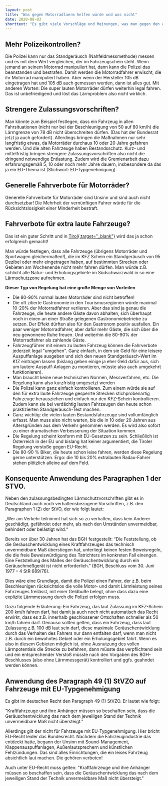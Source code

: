 ```yaml
---
layout: post
title: "Was gegen Motorradlaerm helfen würde und was nicht"
date: 2020-08-03
shorttext: "Es gibt viele Vorschläge und Meinungen, was man gegen den ausuferenden Motorrad- und Fahrzeuglärm tun könnte. Nicht alle sind effektiv. So geht z.B. der Ruf nach mehr Polizei-Kontrollen in Leere, schlicht weil die gesetzlichen Grundlagen desaströs sind. Im nachfolgenden Beitrag erfolgt eine Bewertung möglicher Maßnahmen."
---
```


## Mehr Polizeikontrollen?

Die Polizei kann nur das Standgeräusch (Nahfeldmessmethode) messen und es mit dem Wert vergleichen, der im Fahrzeugschein steht. Wenn jemand an seinem Motorrad manipuliert hat, dann kann die Polizei das beanstanden und bestrafen. Damit werden die Motorradfahrer erwischt, die ihr Motorrad manipuliert haben. Aber wenn der Hersteller 105 dB eingetragen hat und 105 dB auch gemessen werden, dann ist alles gut. Mit anderen Worten: Die super lauten Motorräder dürfen weiterhin legal fahren. Das ist unbefriedigend und löst das Lärmproblem also nicht wirklich.

## Strengere Zulassungsvorschriften?

Man könnte zum Beispiel festlegen, dass ein Fahrzeug in allen Fahrsituationen (nicht nur bei der Beschleunigung von 50 auf 80 km/h) die Lärmgrenze von 78 dB nicht überschreiten dürfen. (Das hat der Bundesrat jetzt ja auch gefordert). Allerdings bringen die Maßnahmen nur sehr langfristig etwas, da Motorräder durchaus 10 oder 20 Jahre gefahren werden. Und die alten Fahrzeuge haben Bestandsschutz. Kurz- und mittelfristig bringen strengere Zulassungsvorschriften also nicht die dringend notwendige Entlastung. Zudem wird die Gremienarbeit dazu erfahrungsgemäß 5, 10 oder noch mehr Jahre dauern, insbesondere da das ja ein EU-Thema ist (Stichwort: EU-Typgenehmigung).

## Generelle Fahrverbote für Motorräder?

Generelle Fahrverbote für Motorräder sind Unsinn und sind auch nicht durchsetzbar! Die Mehrheit der vernünftigen Fahrer würde für die Rücksichtslosigkeit einer Minderheit bestraft.

## Fahrverbote für extra laute Fahrzeuge?

Das ist ein guter Schritt und in <span style="text-decoration: underline;">[Tirol](https://www.motorradonline.de/ratgeber/fahrverbote-oesterreich-offiziell-bestaetigt-laute-bikes-tirol-95-db-2020){:target="_blank"}</span> wird das ja schon erfolgreich gemacht!

Man würde festlegen, dass alle Fahrzeuge (übrigens Motorräder und Sportwagen gleichermaßen!), die im KFZ Schein ein Standgeräusch von 95 Dezibel oder mehr eingetragen haben, auf bestimmten Strecken oder Gebieten am Wochenende nicht mehr fahren dürfen. Man würde z.B. schlicht alle Natur- und Erholungsgebiete im Südschwarzwald in so eine Lärmschutzzone aufnehmen.

**Dieser Typ von Regelung hat eine große Menge von Vorteilen**

* Die 80-90% normal lauten Motorräder sind nicht betroffen!
* Die oft zitierte Gastronomie in den Tourismusregionen würde maximal 10-20% der Motorradfahrer verlieren. Aber das sind ja genau die Fahrzeuge, die heute andere Gäste davon abhalten, sich überhaupt noch in einen an einer Straße gelegenen Gastronomiebetriebe zu setzen. Der Effekt dürften also für den Gastronom positiv ausfallen. Ein paar weniger Motorradfahrer, aber dafür mehr Gäste, die sich über die neu gewonnene Ruhe freuen. Und weiterhin die 80-90% der Motorradfahrer als zahlende Gäste.
* Fahrzeugführer mit einem zu lauten Fahrzeug können die Fahrverbote jederzeit legal "umgehen". Ganz einfach, in dem sie Geld für eine leisere Auspuffanlage ausgeben und sich den neuen Standgeräusch-Wert im KfZ eintragen lassen (bislang geben einige ja eher Geld dafür aus, sich um lautere Auspuff-Anlagen zu montieren, müsste also auch umgekehrt funktionieren).
* Man braucht keine neue technischen Normen, Messverfahren, etc. Die Regelung kann also kurzfristig umgesetzt werden  
* Die Polizei kann ganz einfach kontrollieren. Zum einem würde sie auf den für extra laute Fahrzeuge gesperrte Strecken stichprobenartig Fahrzeuge herausziehen und einfach nur den KFZ-Schein kontrollieren. Zudem kann sie bei verdächtig lauten Fahrzeugen den heute schon praktizierten Standgeräusch-Test machen.
* Ganz wichtig: die vielen lauten Bestandsfahrzeuge sind vollumfänglich erfasst. Man muss also nicht warten, bis die in 10 oder 20 Jahren aus Altersgründen aus dem Verkehr genommen werden. Es wird also sofort zu einer dramatischen Verbesserung der Situation kommen.
* Die Regelung scheint konform mit EU-Gesetzen zu sein. Schließlich ist Österreich in der EU und bislang hat keiner argumentiert, die Tiroler Regelung verstoße gegen EU-Recht.
* Die 80-90 % Biker, die heute schon leise fahren, werden diese Regelung gerne unterstützen. Ergo: die 10 bis 20% extralauten Radau-Fahrer stehen plötzlich alleine auf dem Feld.

## Konsequente Anwendung des Paragraphen 1 der STVO.

Neben den zulassungsbedingten Lärmschutzvorschriften gibt es in Deutschland auch noch verhaltensbezogene Vorschriften, z.B. den Paragraphen 1 (2) der StVO, der wie folgt lautet:

„Wer am Verkehr teilnimmt hat sich so zu verhalten, dass kein Anderer geschädigt, gefährdet oder mehr, als nach den Umständen unvermeidbar, behindert oder belästigt wird.“

Bereits vor über 30 Jahren hat das BGH festgestellt: “Die Feststellung, ob die Geräuschentwicklung eines Kraftfahrzeuges das technisch unvermeidbare Maß überstiegen hat, unterliegt keinen festen Beweisregeln, die die freie Beweiswürdigung des Tatrichters im konkreten Fall einengen. Eine Feststellung des Maßes der Geräuschentwicklung durch ein Geräuschmeßgerät ist nicht erforderlich.” (BGH, Beschluss vom 30. Juni 1977 – 4 StR 689/76).

Dies wäre eine Grundlage, damit die Polizei einen Fahrer, der z.B. beim Beschleunigen rücksichtslos die volle Motor- und damit Lärmleistung seines Fahrzeuges freilässt, mit einer Geldbuße belegt, ohne dass dazu eine explizite Lärmmessung durch die Polizei erfolgen muss.

Dazu folgende Erläuterung: Ein Fahrzeug, das laut Zulassung im KFZ-Schein 200 km/h fahren darf, hat damit ja auch noch nicht automatisch das Recht erwirkt, dass es z.B. innerhalb geschlossener Ortschaften schneller als 50 km/h fahren darf. Genauso sollten gelten, dass ein Fahrzeug, dass laut Zulassung z.B. 100 dB laut sein darf, diese maximale Geräuschentwicklung durch das Verhalten des Fahrers nur dann entfalten darf, wenn man nicht z.B. durch ein bewohntes Gebiet oder ein Erholungsgebiet fährt. Wenn es also in diesem Gebieten möglich ist, ohne Ausnutzung des vollen Lärmpotentials die Strecke zu befahren, dann müsste das verpflichtend sein und ein entsprechender Verstoß müsste nach den Vorgaben des BGH-Beschlusses (also ohne Lärmmessgerät) kontrolliert und ggfs. geahndet werden können.

## Anwendung des Paragraph 49 (1) StVZO auf Fahrzeuge mit EU-Typgenehmigung

Es gibt im deutschen Recht den Paragraph 49 (1) StVZO. Er lautet wie folgt:

"Kraftfahrzeuge und ihre Anhänger müssen so beschaffen sein, dass die Geräuschentwicklung das nach dem jeweiligen Stand der Technik unvermeidbare Maß nicht übersteigt."

Allerdings gilt der nicht für Fahrzeuge mit EU-Typgenehmigung. Hier bricht EU-Recht leider das Bundesrecht. Nachdem die Fahrzeugindustrie das entdeckt hatte, begann der Unsinn mit Sound-Management, Klappenauspuffanlagen, Außenlautsprechern und künstlichen Fehlzündungen. Das sind alles Einrichtungen, die ein leises Fahrzeug absichtlich laut machen. Die gehören verboten!

Auch unter EU-Recht muss gelten: "Kraftfahrzeuge und ihre Anhänger müssen so beschaffen sein, dass die Geräuschentwicklung das nach dem jeweiligen Stand der Technik unvermeidbare Maß nicht übersteigt."

